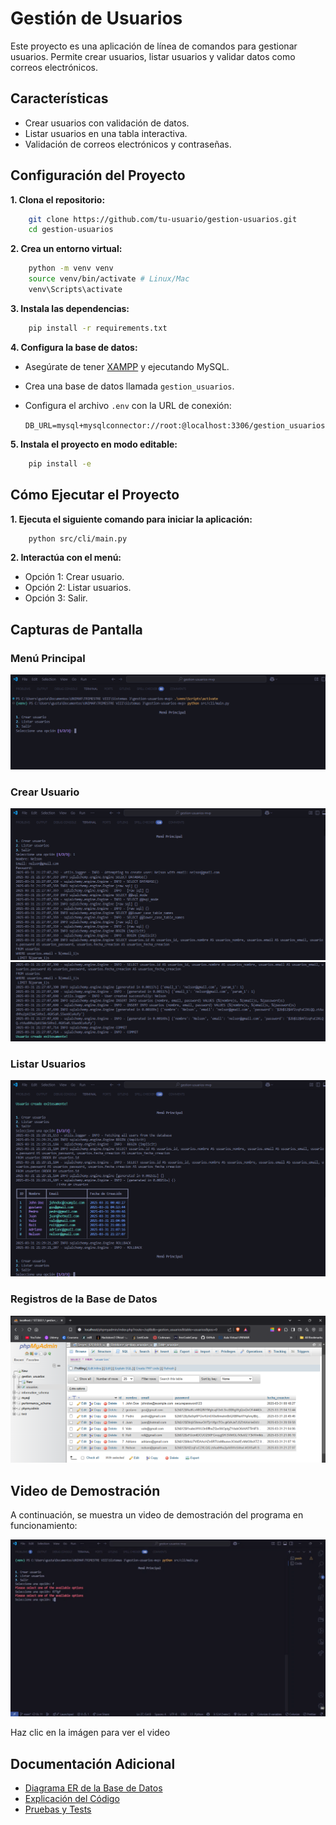# Gestión de Usuarios

Este proyecto es una aplicación de línea de comandos para gestionar usuarios. Permite crear usuarios, listar usuarios y validar datos como correos electrónicos.

## Características

- Crear usuarios con validación de datos.
- Listar usuarios en una tabla interactiva.
- Validación de correos electrónicos y contraseñas.

## Configuración del Proyecto

**1. Clona el repositorio:**

```bash
    git clone https://github.com/tu-usuario/gestion-usuarios.git
    cd gestion-usuarios
```

**2. Crea un entorno virtual:**

```bash
    python -m venv venv
    source venv/bin/activate # Linux/Mac
    venv\Scripts\activate
```

**3. Instala las dependencias:**

```bash
    pip install -r requirements.txt
```

**4. Configura la base de datos:**

- Asegúrate de tener [XAMPP](https://www.apachefriends.org/) y ejecutando MySQL.
- Crea una base de datos llamada `gestion_usuarios`.
- Configura el archivo `.env` con la URL de conexión:

  `DB_URL=mysql+mysqlconnector://root:@localhost:3306/gestion_usuarios`

**5. Instala el proyecto en modo editable:**

```bash
    pip install -e
```

## Cómo Ejecutar el Proyecto

**1. Ejecuta el siguiente comando para iniciar la aplicación:**

```bash
    python src/cli/main.py
```

**2. Interactúa con el menú:**

- Opción 1: Crear usuario.
- Opción 2: Listar usuarios.
- Opción 3: Salir.

## Capturas de Pantalla

### Menú Principal

![Menú Principal](./screenshots/menu_principal.png)

### Crear Usuario

![Crear Usuario Parte 1](./screenshots/crear_usuario_1.png)
![Crear Usuario Parte 2](./screenshots/crear_usuario_2.png)

### Listar Usuarios

![Listar Usuarios](./screenshots/listar_usuarios.png)

### Registros de la Base de Datos

![Registros en la Base de Datos](./screenshots/registros_base_datos.png)

## Video de Demostración

A continuación, se muestra un video de demostración del programa en funcionamiento:

[![Ver Video](./screenshots/video_thumbnail.png)](https://drive.google.com/file/d/1CnRohmsIGHoNzJ6yvsJGJKLbNa814eeE/view?usp=drive_link)

Haz clic en la imágen para ver el video

## Documentación Adicional

- [Diagrama ER de la Base de Datos](docs/database_er_diagram.md)
- [Explicación del Código](docs/code_explanation.md)
- [Pruebas y Tests](docs/tests.md)
